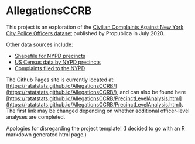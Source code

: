 # AllegationsCCRB

This project is an exploration of the 
[Civilian Complaints Against New York City Police Officers dataset](https://www.propublica.org/datastore/dataset/civilian-complaints-against-new-york-city-police-officers) 
published by Propublica in July 2020.

Other data sources include:
- [Shapefile for NYPD precincts](https://data.cityofnewyork.us/Public-Safety/Police-Precincts/78dh-3ptz)
- [US Census data by NYPD precincts](https://johnkeefe.net/nyc-police-precinct-and-census-data)
- [Complaints filed to the NYPD](https://data.cityofnewyork.us/Public-Safety/NYPD-Complaint-Data-Historic/qgea-i56i)

The Github Pages site is currently located at: [https://ratatstats.github.io/AllegationsCCRB/](https://ratatstats.github.io/AllegationsCCRB/), 
and can also be found here [https://ratatstats.github.io/AllegationsCCRB/PrecinctLevelAnalysis.html](https://ratatstats.github.io/AllegationsCCRB/PrecinctLevelAnalysis.html). The first link may be changed depending on whether additional officer-level analyses are completed.

Apologies for disregarding the project template! (I decided to go with an R markdown generated html page.)

